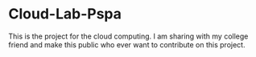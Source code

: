 # Cloud-Lab-Pspa
This is the project for the cloud computing. I am sharing with my college friend and make this public who ever want to contribute on this project.
